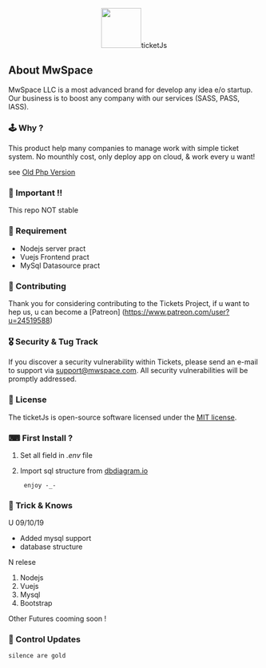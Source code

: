 <p align="center"><img src="https://avatars0.githubusercontent.com/u/29952045?s=460&v=4" width="80">ticketJs</p>

## About MwSpace
MwSpace LLC is a most advanced brand for develop any idea e/o startup. Our business is to boost any company with our services (SASS, PASS, IASS).

### 🕹 Why ?
This product help many companies to manage work with simple ticket system.
No mounthly cost, only deploy app on cloud, & work every u want! 

see [Old Php Version](https://github.com/MwSpaceLLC/tickets)

### 👛 Important !! 

This repo NOT stable

### 🛒 Requirement
- Nodejs server pract
- Vuejs Frontend pract
- MySql Datasource pract

### 🥋 Contributing
Thank you for considering contributing to the Tickets Project, if u want to hep us, 
u can become a [Patreon] (https://www.patreon.com/user?u=24519588)

### 🎖 Security & Tug Track
If you discover a security vulnerability within Tickets, please send an e-mail to support via [support@mwspace.com](mailto:support@mwspace.com). All security vulnerabilities will be promptly addressed.

### 🔋 License
The ticketJs is open-source software licensed under the [MIT license](https://opensource.org/licenses/MIT).

### ⌨ First Install ?

1) Set all field in *.env* file
2) Import sql structure from [dbdiagram.io](https://dbdiagram.io/d/5d9e2b9bff5115114db51501)

        enjoy -_-
    
### 🔫 Trick & Knows

U 09/10/19
- Added mysql support
- database structure

N relese
1) Nodejs
1) Vuejs
1) Mysql
1) Bootstrap

Other Futures cooming soon !

### 🔮 Control Updates

    silence are gold